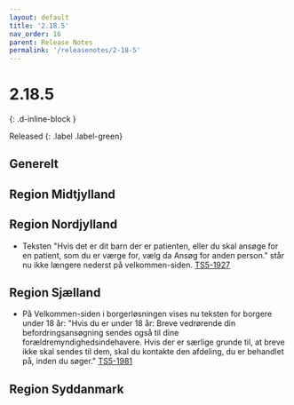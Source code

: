 ```yaml
---
layout: default
title: '2.18.5'
nav_order: 16
parent: Release Notes
permalink: '/releasenotes/2-18-5'
---
```


# 2.18.5
{: .d-inline-block }

Released
{: .label .label-green}

## Generelt

## Region Midtjylland

## Region Nordjylland
- Teksten "Hvis det er dit barn der er patienten, eller du skal ansøge for en patient, som du er værge for, vælg da Ansøg for anden person." står nu ikke længere nederst på velkommen-siden. [TS5-1927](https://sd.trifork.com/browse/TS5-1927)
  
## Region Sjælland
- På Velkommen-siden i borgerløsningen vises nu teksten for borgere under 18 år: "Hvis du er under 18 år: Breve vedrørende din befordringsansøgning sendes også til dine forældremyndighedsindehavere. Hvis der er særlige grunde til, at breve ikke skal sendes til dem, skal du kontakte den afdeling, du er behandlet på, inden du søger." [TS5-1981](https://sd.trifork.com/browse/TS5-1981)

## Region Syddanmark
